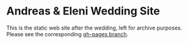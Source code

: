 # Andreas & Eleni Wedding Site

This is the static web site after the wedding, left for archive purposes. 
Please see the corresponding [gh-pages branch](https://github.com/thinkit-gr/gamos2016.thinkit.gr/tree/gh-pages).